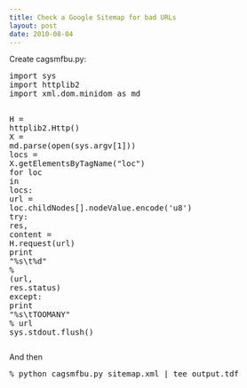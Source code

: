 ```yaml
---
title: Check a Google Sitemap for bad URLs
layout: post
date: 2010-08-04
---
```

Create cagsmfbu.py:

<div class="codehilite">
  <pre><span class="kn">import</span> <span class="nn">sys</span>
<span class="kn">import</span> <span class="nn">httplib2</span>
<span class="kn">import</span> <span class="nn">xml.dom.minidom</span> <span class="kn">as</span> <span class="nn">md</span>

<span class="n">H</span> <span class="o">=</span> <span class="n">httplib2</span><span class="o">.</span><span class="n">Http</span><span class="p">()</span>
<span class="n">X</span> <span class="o">=</span> <span class="n">md</span><span class="o">.</span><span class="n">parse</span><span class="p">(</span><span class="nb">open</span><span class="p">(</span><span class="n">sys</span><span class="o">.</span><span class="n">argv</span><span class="p">[</span><span class="mi">1</span><span class="p">]))</span>
<span class="n">locs</span> <span class="o">=</span> <span class="n">X</span><span class="o">.</span><span class="n">getElementsByTagName</span><span class="p">(</span><span class="s">"loc"</span><span class="p">)</span>
<span class="k">for</span> <span class="n">loc</span> <span class="ow">in</span> <span class="n">locs</span><span class="p">:</span>
    <span class="n">url</span> <span class="o">=</span> <span class="n">loc</span><span class="o">.</span><span class="n">childNodes</span><span class="p">[</span><span class="mi"></span><span class="p">]</span><span class="o">.</span><span class="n">nodeValue</span><span class="o">.</span><span class="n">encode</span><span class="p">(</span><span class="s">'u8'</span><span class="p">)</span>
    <span class="k">try</span><span class="p">:</span>
        <span class="n">res</span><span class="p">,</span> <span class="n">content</span> <span class="o">=</span> <span class="n">H</span><span class="o">.</span><span class="n">request</span><span class="p">(</span><span class="n">url</span><span class="p">)</span>
        <span class="k">print</span> <span class="s">"</span><span class="si">%s</span><span class="se">\t</span><span class="si">%d</span><span class="s">"</span> <span class="o">%</span> <span class="p">(</span><span class="n">url</span><span class="p">,</span> <span class="n">res</span><span class="o">.</span><span class="n">status</span><span class="p">)</span>
    <span class="k">except</span><span class="p">:</span>
        <span class="k">print</span> <span class="s">"</span><span class="si">%s</span><span class="se">\t</span><span class="s">TOOMANY"</span> <span class="o">%</span> <span class="n">url</span>
    <span class="n">sys</span><span class="o">.</span><span class="n">stdout</span><span class="o">.</span><span class="n">flush</span><span class="p">()</span>
</pre>
</div>

And then

<div class="codehilite">
  <pre><span class="c">% python cagsmfbu.py sitemap.xml | tee output.tdf</span>
</pre>
</div>


